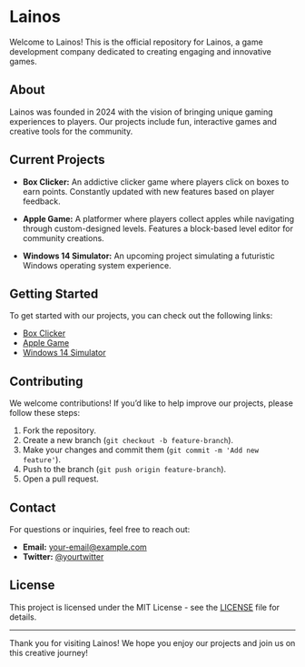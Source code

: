 # Lainos

Welcome to Lainos! This is the official repository for Lainos, a game development company dedicated to creating engaging and innovative games.

## About

Lainos was founded in 2024 with the vision of bringing unique gaming experiences to players. Our projects include fun, interactive games and creative tools for the community.

## Current Projects

- **Box Clicker:** An addictive clicker game where players click on boxes to earn points. Constantly updated with new features based on player feedback.
  
- **Apple Game:** A platformer where players collect apples while navigating through custom-designed levels. Features a block-based level editor for community creations.

- **Windows 14 Simulator:** An upcoming project simulating a futuristic Windows operating system experience.

## Getting Started

To get started with our projects, you can check out the following links:

- [Box Clicker]([https://lanossioleb.itch.io/box-clicker-preview])
- [Apple Game]([https://scratch.mit.edu/projects/1075701338/])
- [Windows 14 Simulator]([https://lanossioleb.itch.io/windows-14-simulator])

## Contributing

We welcome contributions! If you’d like to help improve our projects, please follow these steps:

1. Fork the repository.
2. Create a new branch (`git checkout -b feature-branch`).
3. Make your changes and commit them (`git commit -m 'Add new feature'`).
4. Push to the branch (`git push origin feature-branch`).
5. Open a pull request.

## Contact

For questions or inquiries, feel free to reach out:

- **Email:** your-email@example.com
- **Twitter:** [@yourtwitter](https://twitter.com/yourtwitter)

## License

This project is licensed under the MIT License - see the [LICENSE](LICENSE) file for details.

---

Thank you for visiting Lainos! We hope you enjoy our projects and join us on this creative journey!


<!---
LannosiOleb434/LannosiOleb434 is a ✨ special ✨ repository because its `README.md` (this file) appears on your GitHub profile.
You can click the Preview link to take a look at your changes.
--->
